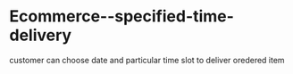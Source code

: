 Ecommerce--specified-time-delivery
==================================

 customer can choose date and particular time slot to deliver oredered item
